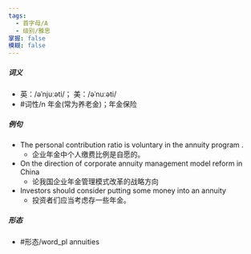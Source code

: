 ```yaml
---
tags:
  - 首字母/A
  - 级别/雅思
掌握: false
模糊: false
---
```

##### 词义
- 英：/əˈnjuːəti/； 美：/əˈnuːəti/
- #词性/n  年金(常为养老金)；年金保险
##### 例句
- The personal contribution ratio is voluntary in the annuity program .
	- 企业年金中个人缴费比例是自愿的。
- On the direction of corporate annuity management model reform in China
	- 论我国企业年金管理模式改革的战略方向
- Investors should consider putting some money into an annuity
	- 投资者们应当考虑存一些年金。
##### 形态
- #形态/word_pl annuities
